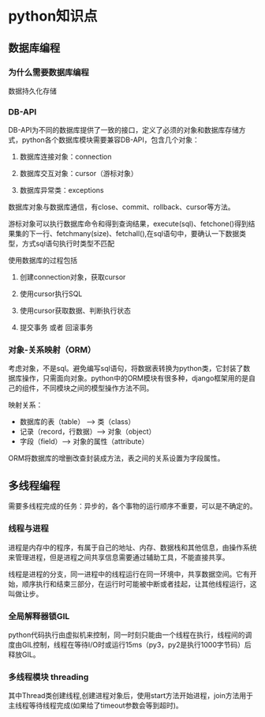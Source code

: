 # python知识点

## 数据库编程

### 为什么需要数据库编程

数据持久化存储

### DB-API

DB-API为不同的数据库提供了一致的接口，定义了必须的对象和数据库存储方式，python各个数据库模块需要兼容DB-API，包含几个对象：

1. 数据库连接对象：connection

2. 数据库交互对象：cursor（游标对象）

3. 数据库异常类：exceptions

数据库对象与数据库通信，有close、commit、rollback、cursor等方法。

游标对象可以执行数据库命令和得到查询结果，execute(sql)、fetchone()得到结果集的下一行、fetchmany(size)、fetchall(),在sql语句中，要确认一下数据类型，方式sql语句执行时类型不匹配

使用数据库的过程包括

1. 创建connection对象，获取cursor

2. 使用cursor执行SQL

3. 使用cursor获取数据、判断执行状态

4. 提交事务 或者 回滚事务

### 对象-关系映射（ORM）

考虑对象，不是sql。避免编写sql语句，将数据表转换为python类，它封装了数据库操作，只需面向对象。python中的ORM模块有很多种，django框架用的是自己的组件，不同模块之间的模型操作方法不同。

映射关系：

- 数据库的表（table） --> 类（class）
- 记录（record，行数据）--> 对象（object）
- 字段（field）--> 对象的属性（attribute）

ORM将数据库的增删改查封装成方法，表之间的关系设置为字段属性。

## 多线程编程

需要多线程完成的任务：异步的，各个事物的运行顺序不重要，可以是不确定的。

### 线程与进程

进程是内存中的程序，有属于自己的地址、内存、数据栈和其他信息，由操作系统来管理进程，但是进程之间共享信息需要通过辅助工具，不能直接共享。

线程是进程的分支，同一进程中的线程运行在同一环境中，共享数据空间。它有开始，顺序执行和结束三部分，在运行时可能被中断或者挂起，让其他线程运行，这叫做让步。

### 全局解释器锁GIL

python代码执行由虚拟机来控制，同一时刻只能由一个线程在执行，线程间的调度由GIL控制，线程在等待I/O时或运行15ms（py3，py2是执行1000字节码）后释放GIL。

### 多线程模块 threading

其中Thread类创建线程,创建进程对象后，使用start方法开始进程，join方法用于主线程等待线程完成(如果给了timeout参数会等到超时)。
